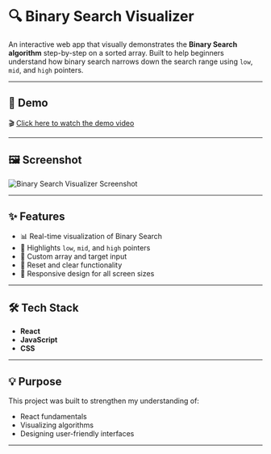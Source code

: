 # 🔍 Binary Search Visualizer

An interactive web app that visually demonstrates the **Binary Search algorithm** step-by-step on a sorted array. Built to help beginners understand how binary search narrows down the search range using `low`, `mid`, and `high` pointers.

---

## 🎥 Demo

🎬 [Click here to watch the demo video](https://github.com/chippyjolly/Binary-search-visualizer/blob/main/Binary%20Search.mp4?raw=true)

---

## 🖼️ Screenshot

![Binary Search Visualizer Screenshot](https://github.com/chippyjolly/Binary-search-visualizer/blob/main/screenshot.png?raw=true)

---

## ✨ Features

- 📊 Real-time visualization of Binary Search
- 🧠 Highlights `low`, `mid`, and `high` pointers
- 🎯 Custom array and target input
- 🔄 Reset and clear functionality
- 📱 Responsive design for all screen sizes

---

## 🛠 Tech Stack

- **React**
- **JavaScript**
- **CSS**

---

## 💡 Purpose

This project was built to strengthen my understanding of:
- React fundamentals
- Visualizing algorithms
- Designing user-friendly interfaces

---


